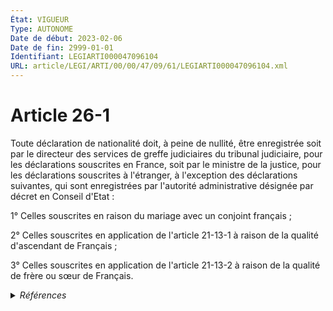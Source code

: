 ```yaml
---
État: VIGUEUR
Type: AUTONOME
Date de début: 2023-02-06
Date de fin: 2999-01-01
Identifiant: LEGIARTI000047096104
URL: article/LEGI/ARTI/00/00/47/09/61/LEGIARTI000047096104.xml
---
```


<h1>Article 26-1</h1>

Toute déclaration de nationalité doit, à peine de nullité, être enregistrée soit
par le directeur des services de greffe judiciaires du tribunal judiciaire, pour
les déclarations souscrites en France, soit par le ministre de la justice, pour
les déclarations souscrites à l'étranger, à l'exception des déclarations
suivantes, qui sont enregistrées par l'autorité administrative désignée par
décret en Conseil d'Etat :<br />

1° Celles souscrites en raison du mariage avec un conjoint français ;<br />

2° Celles souscrites en application de l'article 21-13-1 à raison de la qualité
d'ascendant de Français ;<br />

3° Celles souscrites en application de l'article 21-13-2 à raison de la qualité
de frère ou sœur de Français.


<details>
  <summary><em>Références</em></summary>

  <h2>Articles faisant référence à l'article</h2>
  
  <ul>
    <li>
      <a href="https://legal.tricoteuses.fr//redirection/LEGIARTI000047093354?vers=git&vers=legifrance">Décret n° 2023-65 du 3 février 2023 portant modification de l'article 26-1 du code civil et du décret n° 93-1362 du 30 décembre 1993 relatif aux déclarations de nationalité, aux décisions de naturalisation, de réintégration, de perte, de déchéance et de retrait de la nationalité française - article 1 ENTIEREMENT_MODIF</a> MODIFIE source
    </li>
    <li>
      <a href="https://legal.tricoteuses.fr//redirection/LEGIARTI000031713003?vers=git&vers=legifrance">Code civil - article 21-13-1 AUTONOME VIGUEUR, en vigueur depuis le 2015-12-30</a> CITATION cible
    </li>
  </ul>
  
  <h2>Références faites par l'article</h2>
  
  <ul>
    <li>
      2017-05-06 CITATION cible <a href="https://legal.tricoteuses.fr//redirection/LEGIARTI000039343185?vers=git&vers=legifrance">Décret n° 2017-890 du 6 mai 2017 relatif à l'état civil - article 30 AUTONOME VIGUEUR, en vigueur depuis le 2020-01-01</a>
    </li>
    <li>
      2017-05-06 CITATION cible <a href="https://legal.tricoteuses.fr//redirection/LEGIARTI000034708128?vers=git&vers=legifrance">Décret n° 2017-890 du 6 mai 2017 relatif à l'état civil - article 32 AUTONOME VIGUEUR_DIFF, en vigueur depuis le 2017-11-01</a>
    </li>
    <li>
      2023-02-03 CITATION cible <a href="https://legal.tricoteuses.fr//redirection/LEGITEXT000047094470?vers=git&vers=legifrance">Arrêté du 3 février 2023 modifiant l'arrêté du 30 juillet 2021 fixant le calendrier de déploiement des différentes procédures dématérialisées d'acquisition ou de perte de la nationalité française VIGUEUR</a>
    </li>
    <li>
      2023-02-03 CITATION cible <a href="https://legal.tricoteuses.fr//redirection/LEGITEXT000047093330?vers=git&vers=legifrance">Décret n° 2023-65 du 3 février 2023 portant modification de l'article 26-1 du code civil et du décret n° 93-1362 du 30 décembre 1993 relatif aux déclarations de nationalité, aux décisions de naturalisation, de réintégration, de perte, de déchéance et de retrait de la nationalité française VIGUEUR</a>
    </li>
    <li>
      2023-02-03 MODIFIE cible <a href="https://legal.tricoteuses.fr//redirection/LEGIARTI000047093354?vers=git&vers=legifrance">Décret n° 2023-65 du 3 février 2023 portant modification de l'article 26-1 du code civil et du décret n° 93-1362 du 30 décembre 1993 relatif aux déclarations de nationalité, aux décisions de naturalisation, de réintégration, de perte, de déchéance et de retrait de la nationalité française - article 1 ENTIEREMENT_MODIF</a>
    </li>
    <li>
      2999-01-01 CITATION source Code civil - art. 21-13-1
    </li>
    <li>
      2999-01-01 CITATION cible <a href="https://legal.tricoteuses.fr//redirection/LEGIARTI000006419783?vers=git&vers=legifrance">Code civil - article 21-2 AUTONOME MODIFIE, en vigueur du 2006-07-25 au 2010-01-01</a>
    </li>
    <li>
      2999-01-01 CITATION cible <a href="https://legal.tricoteuses.fr//redirection/LEGIARTI000006419849?vers=git&vers=legifrance">Code civil - article 21-9 AUTONOME MODIFIE, en vigueur du 1994-01-01 au 1998-09-01</a>
    </li>
    <li>
      2999-01-01 CONCORDE cible <a href="https://legal.tricoteuses.fr//redirection/LEGIARTI000006524077?vers=git&vers=legifrance">Code de la nationalité française - article 104 AUTONOME ABROGE, en vigueur du 1993-07-23 au 1993-07-23</a>
    </li>
  </ul>
</details>
